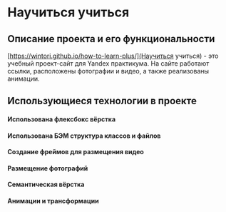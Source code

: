 # Научиться учиться

## Описание проекта и его функциональности
[https://wintori.github.io/how-to-learn-plus/](Научиться учиться) - это учебный проект-сайт для Yandex практикума.
На сайте работают ссылки, расположены фотографии и видео, а также реализованы анимации.

## Использующиеся технологии в проекте
#### Использована флексбокс вёрстка
#### Использована БЭМ структура классов и файлов
#### Создание фреймов для размещения видео
#### Размещение фотографий
#### Семантическая вёрстка
#### Анимации и трансформации





